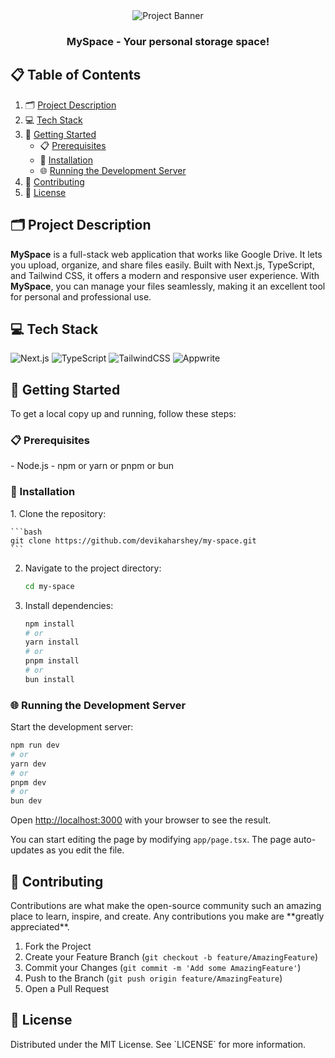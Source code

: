 <div align="center">
  <img src="https://github.com/user-attachments/assets/476f94bf-99aa-44b1-8e2e-6d8379402472" alt="Project Banner">
  <h3 align="center">MySpace - Your personal storage space!</h3>
</div>

## 📋 Table of Contents

1. 🗂️ [Project Description](#project-description)
2. 💻 [Tech Stack](#tech-stack)
3. 🚀 [Getting Started](#getting-started)
   - 📋 [Prerequisites](#prerequisites)
   - 💾 [Installation](#installation)
   - 🌐 [Running the Development Server](#running-the-development-server)
4. 🤝 [Contributing](#contributing)
5. 📄 [License](#license)

## 🗂️ Project Description

<div id="project-description">
  <span style="font-weight: bold">MySpace</span> is a full-stack web application that works like Google Drive. It lets you upload, organize, and share files easily. Built with Next.js, TypeScript, and Tailwind CSS, it offers a modern and responsive user experience. With <span style="font-weight: bold">MySpace</span>, you can manage your files seamlessly, making it an excellent tool for personal and professional use.
</div>

## 💻 Tech Stack

<div id="tech-stack">
  <img src="https://img.shields.io/badge/Next_.js-black?style=for-the-badge&logo=next.js" alt="Next.js">
  <img src="https://img.shields.io/badge/TypeScript-blue?style=for-the-badge&logo=typescript&logoColor=white" alt="TypeScript">
  <img src="https://img.shields.io/badge/Tailwind_CSS-lightblue?style=for-the-badge&logo=tailwindcss" alt="TailwindCSS">
  <img src="https://img.shields.io/badge/Appwrite-FD366E?style=for-the-badge&logo=appwrite&logoColor=white" alt="Appwrite" />
</div>

## 🚀 Getting Started

<div id="getting-started">To get a local copy up and running, follow these steps:</div>

### 📋 Prerequisites

<div id="prerequisites">
- Node.js
- npm or yarn or pnpm or bun
</div>

### 💾 Installation

<div id="installation">
1. Clone the repository:
  
    ```bash
    git clone https://github.com/devikaharshey/my-space.git
    ```

2. Navigate to the project directory:

    ```bash
    cd my-space
    ```

3. Install dependencies:
   
    ```bash
    npm install
    # or
    yarn install
    # or
    pnpm install
    # or
    bun install
    ```

</div>

### 🌐 Running the Development Server

<div id="running-the-development-server">
Start the development server:
  
```bash
npm run dev
# or
yarn dev
# or
pnpm dev
# or
bun dev
```

Open [http://localhost:3000](http://localhost:3000) with your browser to see the result.

You can start editing the page by modifying `app/page.tsx`. The page auto-updates as you edit the file.
</div>

## 🤝 Contributing

<div id="contributing">
Contributions are what make the open-source community such an amazing place to learn, inspire, and create. Any contributions you make are **greatly appreciated**.

1. Fork the Project
2. Create your Feature Branch (`git checkout -b feature/AmazingFeature`)
3. Commit your Changes (`git commit -m 'Add some AmazingFeature'`)
4. Push to the Branch (`git push origin feature/AmazingFeature`)
5. Open a Pull Request
</div>

## 📄 License

<div id="license">
  Distributed under the MIT License. See `LICENSE` for more information.
</div>
